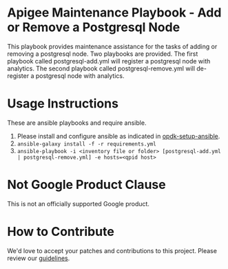 Apigee Maintenance Playbook - Add or Remove a Postgresql Node
=============================================================

This playbook provides maintenance assistance for the tasks of 
adding or removing a postgresql node. Two playbooks are provided. The first 
playbook called postgresql-add.yml will register a postgresql node with analytics. 
The second playbook called postgresql-remove.yml will de-register a postgresql node
with analytics. 


Usage Instructions
==================

These are ansible playbooks and require ansible.

1. Please install and configure ansible as indicated in [opdk-setup-ansible](https://github.com/carlosfrias/apigee-opdk-playbook-setup-ansible).
1. `ansible-galaxy install -f -r requirements.yml`
1. `ansible-playbook -i <inventory file or folder> [postgresql-add.yml | postgresql-remove.yml] -e hosts=<qpid host>`

<!-- BEGIN Google Required Disclaimer -->

# Not Google Product Clause

This is not an officially supported Google product.
<!-- END Google Required Disclaimer -->
<!-- BEGIN Google How To Contribute -->
# How to Contribute

We'd love to accept your patches and contributions to this project. Please review our [guidelines](CONTRIBUTION.md).
<!-- END Google How To Contribute -->
